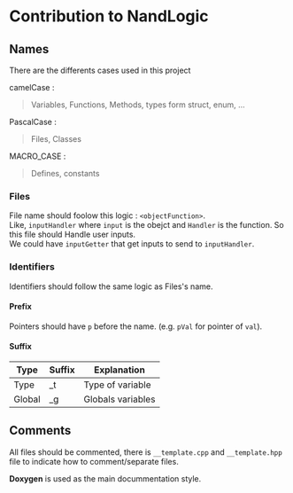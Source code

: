 # Contribution to NandLogic

## Names

There are the differents cases used in this project

camelCase :
> Variables, Functions, Methods, types form struct, enum, ...

PascalCase :
> Files, Classes

MACRO_CASE :
> Defines, constants

### Files

File name should foolow this logic : `<objectFunction>`.  
Like, `inputHandler` where `input` is the obejct and `Handler` is the function. So this file should Handle user inputs.  
We could have `inputGetter` that get inputs to send to `inputHandler`.

### Identifiers

Identifiers should follow the same logic as Files's name.

#### Prefix 

Pointers should have `p` before the name. (e.g. `pVal` for pointer of `val`).

#### Suffix

| Type   | Suffix | Explanation         |
| ----   | ------ | -----------         |
| Type   | _t     | Type of variable    |
| Global | _g     | Globals variables   |

## Comments

All files should be commented, there is `__template.cpp` and `__template.hpp` file to indicate how to comment/separate files.

**Doxygen** is used as the main docummentation style.